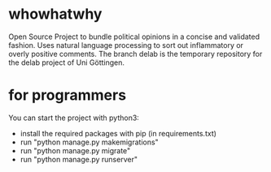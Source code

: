 # whowhatwhy
Open Source Project to bundle political opinions in a concise and validated fashion. Uses natural language processing to sort out inflammatory or overly positive comments. The branch delab is the temporary repository for the delab project of Uni Göttingen.


# for programmers
You can start the project with python3:
- install the required packages with pip (in requirements.txt)
- run "python manage.py makemigrations"
- run "python manage.py migrate"
- run "python manage.py runserver"
